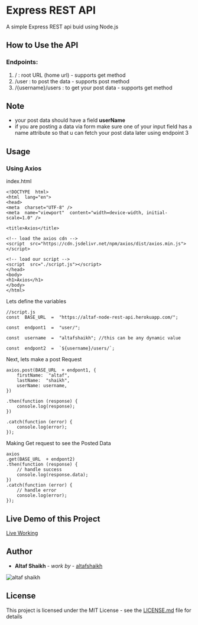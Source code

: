 
# Express REST API

A simple Express REST api buid using Node.js

## How to Use the API

### Endpoints:
1. / : root URL (home url) - supports get method
2.  /user : to post the data - supports post method
3.  /{username}/users : to get your post data - supports get method

## Note
- your post data should have a field **userName**
- if you are posting a data via form make sure one of your input field has a name attribute so that u can fetch your post data later using endpoint 3

## Usage

### Using Axios
index.html
```
<!DOCTYPE  html>
<html  lang="en">
<head>
<meta  charset="UTF-8" />
<meta  name="viewport"  content="width=device-width, initial-scale=1.0" />

<title>Axios</title>

<!-- load the axios cdn -->
<script  src="https://cdn.jsdelivr.net/npm/axios/dist/axios.min.js"></script>

<!-- load our script -->
<script  src="./script.js"></script>
</head>
<body>
<h1>Axios</h1>
</body>
</html>
```


Lets define the variables
```
//script.js
const  BASE_URL  =  "https://altaf-node-rest-api.herokuapp.com/";

const  endpont1  =  "user/";

const  username  =  "altafshaikh"; //this can be any dynamic value

const  endpont2  =  `${username}/users/`;
```

Next, lets make a post Request
```
axios.post(BASE_URL  + endpont1, {
	firstName:  "altaf",
	lastName:  "shaikh",
	userName: username,
})

.then(function (response) {
	console.log(response);
})

.catch(function (error) {
	console.log(error);
});
```

Making Get request to see the Posted Data

```
axios
.get(BASE_URL  + endpont2)
.then(function (response) {
	// handle success
	console.log(response.data);
})
.catch(function (error) {
	// handle error
	console.log(error);
});
```
## Live Demo of this Project

[Live Working](https://altaf-node-rest-api.herokuapp.com/)

## Author

* **Altaf Shaikh** - *work by* - [altafshaikh](https://github.com/altafshaikh)

![altaf shaikh](https://raw.githubusercontent.com/ialtafshaikh/static-files/master/coollogo_com-327551664.png)


## License

This project is licensed under the MIT License - see the [LICENSE.md](LICENSE.md) file for details
